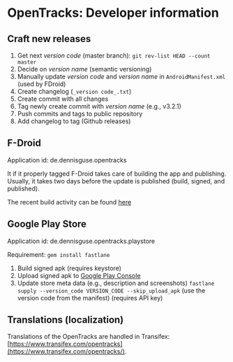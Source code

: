 # OpenTracks: Developer information

## Craft new releases

1. Get next _version code_ (master branch): `git rev-list HEAD --count master`
2. Decide on _version name_ (semantic versioning)
3. Manually update _version code_ and _version name_ in `AndroidManifest.xml` (used by FDroid)
4. Create changelog (`_version code_.txt`)
5. Create commit with all changes
6. Tag newly create commit with _version name_ (e.g., v3.2.1)
7. Push commits and tags to public repository
8. Add changelog to tag (Github releases)

## F-Droid
Application id: de.dennisguse.opentracks

It if it properly tagged F-Droid takes care of building the app and publishing.
Usually, it takes two days before the update is published (build, signed, and published). 

The recent build activity can be found [here](https://f-droid.org/wiki/index.php?title=Special:RecentChanges&days=7&from=&hidebots=0&hideanons=1&hideliu=1&limit=500)

## Google Play Store
Application id: de.dennisguse.opentracks.playstore

Requirement: `gem install fastlane`

1. Build signed apk
   (requires keystore)
2. Upload signed apk to [Google Play Console](https://play.google.com/apps/publish)
3. Update store meta data (e.g., description and screenshots)
   `fastlane supply --version_code VERSION_CODE --skip_upload_apk`
   (use the version code from the manifest)
   (requires API key)

## Translations (localization)

Translations of the OpenTracks are handled in Transifex: [https://www.transifex.com/opentracks](https://www.transifex.com/opentracks/).